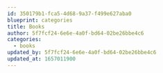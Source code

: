 ```yaml
---
id: 350179b1-fca5-4d68-9a37-f499e627aba0
blueprint: categories
title: Books
author: 5f7fcf24-6e6e-4a0f-bd64-02be26bbe4c6
categories:
  - books
updated_by: 5f7fcf24-6e6e-4a0f-bd64-02be26bbe4c6
updated_at: 1657011900
---
```

